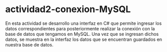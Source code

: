 # actividad2-conexion-MySQL
En esta actividad se desarrollo una interfaz en C# que permite ingresar los datos correspondientes para posteriormente realizar la conexión con la base de datos que tengamos en MySQL. Una vez que se ingresan dichos datos, se muestra en la interfaz los datos que se encuentran guardados en nuestra base de datos.
